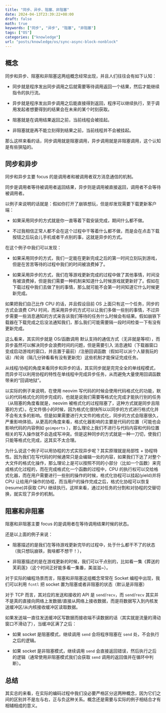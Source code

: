 ```yaml
---
title: "同步、异步、阻塞、非阻塞"
date: 2024-04-13T23:39:22+08:00
draft: false
math: true
keywords: ["同步", "异步", "阻塞", "非阻塞"]
tags: ["OS"]
categories: ["knowledge"]
url: "posts/knowledge/os/sync-async-block-nonblock"
---
```


## 概念

同步和异步、阻塞和非阻塞这两组概念经常出现，并且人们往往会有如下认知：

- 同步就是程序发出同步调用之后就需要等待调用返回一个结果，然后才能继续指令的执行流。

- 异步就是程序发出异步调用之后能直接得到返回，程序可以继续执行，至于调用发起者想要得到的结果会在未来的某个时刻获取。

- 阻塞就是在调用结果返回之前，当前线程会被挂起。

- 非阻塞就是再不能立刻得到结果之前，当前线程并不会被挂起。

那么这样来看的话，同步调用就是阻塞调用，异步调用就是非阻塞调用，这个认知是有些狭隘的。

## 同步和异步

同步和异步主要 focus 的是调用者和被调用者双方消息通信的机制。

同步是调用者等待被调用者返回结果，异步则是调用被直接返回，调用者不会等待被调用者。

以例子来说明的话就是：假如你打开了崩铁想玩，但是却发现需要下载更新客户端：

- 如果采用同步的方式就是你一直等着下载安装完成，期间什么都不做。

- 不过我相信正常人都不会在这个过程中干等着什么都不做，而是会在点击下载按钮之后玩会儿手机或者干点别的事，这就是异步的方式。

在这个例子中我们可以发现：

- 如果采用同步的方式，我们一定能在更新完成之后的第一时间立刻玩到游戏，但是在苦苦等待的过程中我们的时间被浪费掉了。

- 如果采用异步的方式，我们在等游戏更新完成的过程中做了其他事情，时间没有被浪费掉，但是我们需要一种机制来知道什么时候游戏就更新好了。假如在下载过程中我们去做了别的事情，那么就可能不会第一时间知道它什么时候更新完成。

如果把我们自己比作 CPU 的话，并且假设目前 OS 上面只有这一个任务，同步的方式会浪费 CPU 时间，而采用异步的方式可以让我们多做一些别的事情，不过异步需要一些消息通知的方式来告诉我们等待的任务什么时候会有结果。假如崩铁下载器在下载完成之后没法通知我们，那么我们可能需要隔一段时间检查一下有没有更新完成。

这么看来，其实同步就是 OS/函数调用 默认支持的通信方式（无非就是等呗），而异步虽然可以解决同步会浪费时间的问题，但是需要引入 消息通知（下载器窗口变成启动游戏的窗口，并且置于最前）/注册回调函数（假如可以派个人替我玩的话）/轮询（隔几分钟看看有没有更新完）这些机制才能保证完成任务。

从线程/协程的角度来看同步和异步的话，其实同步就是完完全全的单线程模式，而异步可以利用协程的特性在单线程中完成异步任务，从而避免大量使用回调函数带来的“回调地狱”。

以实际的例子来说明，在使用 neovim 写代码的时候会使用代码格式化的功能，默认的代码格式化的同步完成的，也就是说我们需要等格式化完成才能执行别的任务（从阻塞的角度看就是，neovim 被格式化的过程阻塞了，这种方式就是同步且阻塞的方式）。在文件很小的时候，因为格式化很快所以以同步的方式进行格式化并不会有太多的影响。但是如果需要进行大文件的格式化，同步的方式会阻塞很久，严重影响体验。从更高的角度来看，格式化器影响的主要是代码的位置（可能也会影响代码的内容例如 `goimports` ），那么理论上我们不进行与代码内容和代码位置相关的写入操作就不会造成写冲突。但是这种同步的方式就是一种一刀切，使我们只能等格式化完成，这其实不太合理。

为什么说这个例子可以用协程的方式实现异步呢？其实原理就是局部性 + 协程特性。因为我们在写代码的时候通常只是会编辑一处的内容，如果我们下达了对整个大文件的格式化操作，那么理论上是可以按照不同的小部分（比如一个函数）来完成格式化过程的，而在完成格式化一个函数的过程中，CPU 的执行权可以交给格式化器，而在用户需要进行一些别的操作的时候，格式化协程可以挂起(yield)并将 CPU 让给用户操作的协程，而当用户的操作完成之后，格式化协程可以恢复(resume)并获取 CPU 继续执行。这样来看，通过对任务的分割和对协程的交替切换，就实现了异步的机制。

## 阻塞和非阻塞

阻塞和非阻塞主要 focus 的是调用者在等待调用结果时候的状态。

还是以上面的例子来说：

- 阻塞描述的是我们在等待游戏更新完毕的过程中，处于什么都干不了的状态（我只想玩崩铁，我啥都不想干！），

- 非阻塞描述的是在游戏更新的时候，我们可以干点别的，比如看一集《葬送的芙莉莲》（这个时间正好能多看一集番，美滋滋~）。

对于实际的编程场景而言，阻塞和非阻塞这组概念常常在 Socket 编程中出现，我们可以利用 `fcntl` 把 socket 置为阻塞或者非阻塞的状态（默认是非阻塞）

对于 TCP 而言，其对应的发送和接收的 API 是 `send`/`recv`，而 `send`/`recv` 其实并不是真的直接向网络上发数据/直接从网络上接收数据，而是将数据写入到内核发送缓冲区/从内核接收缓冲区读取数据。

如果发送端一直往发送缓冲区写数据而接收端不读数据的话（其实就是流量的滑动窗口不滑动了），当缓冲区满了之后：

- 如果 socket 是阻塞模式，继续调用 `send` 会将程序阻塞在 `send` 处，不会执行之后的逻辑。

- 如果 socket 是非阻塞模式，继续调用 `send` 会直接返回错误，然后执行之后的逻辑（通常使用非阻塞模式我们会获取 `send` 调用的返回值并在循环中判断）。

## 总结

其实总的来看，在实际的编码过程中我们没必要严格区分这两种概念，因为它们之间的区别并不是左与右，正与负这种关系。概念还是需要与实际的例子相结合才有相辅相成的意义。
